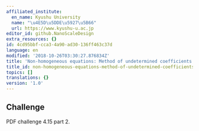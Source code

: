 ```yaml
---
affiliated_institute:
  en_name: Kyushu University
  name: "\u4E5D\u5DDE\u5927\u5B66"
  url: https://www.kyushu-u.ac.jp
editor_id: github.NanoScaleDesign
extra_resources: {}
id: 4cd95bbf-cca3-4a90-ad30-136ff463c37d
language: en
modified: '2018-10-26T03:30:27.876834Z'
title: 'Non-homogeneous equations: Method of undetermined coefficients (2)'
title_id: non-homogeneous-equations-method-of-undetermined-coefficients-2
topics: []
translations: {}
version: '1.0'
---
```


## Challenge

PDF challenge 4.15 part 2.
